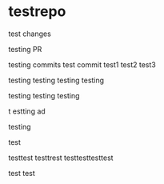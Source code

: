 # testrepo

test changes

testing PR

testing commits
test commit
test1
test2
test3

testing
testing
testing
testing

testing
testing
testing

t
estting
ad

testing

test

testtest
testtrest
testtesttesttest

test
test

